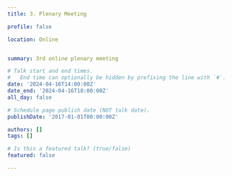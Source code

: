 ```yaml
---
title: 3. Plenary Meeting

profile: false

location: Online


summary: 3rd online plenary meeting

# Talk start and end times.
#   End time can optionally be hidden by prefixing the line with `#`.
date: '2024-04-16T14:00:00Z'
date_end: '2024-04-16T18:00:00Z'
all_day: false

# Schedule page publish date (NOT talk date).
publishDate: '2017-01-01T00:00:00Z'

authors: []
tags: []

# Is this a featured talk? (true/false)
featured: false

---
```

